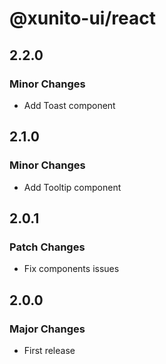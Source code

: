 # @xunito-ui/react

## 2.2.0

### Minor Changes

- Add Toast component

## 2.1.0

### Minor Changes

- Add Tooltip component

## 2.0.1

### Patch Changes

- Fix components issues

## 2.0.0

### Major Changes

- First release
